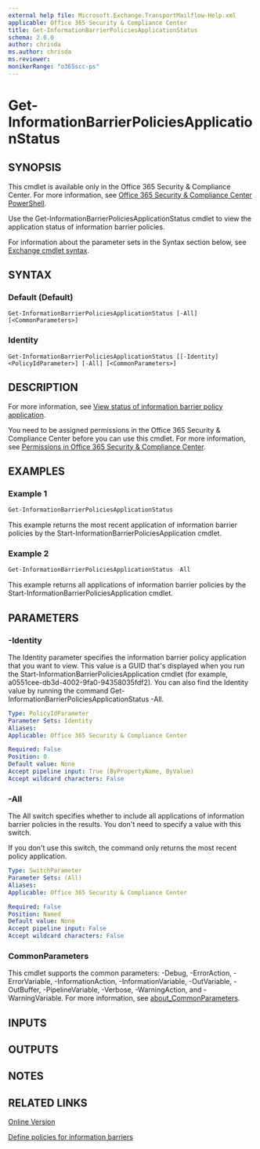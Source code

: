 ```yaml
---
external help file: Microsoft.Exchange.TransportMailflow-Help.xml
applicable: Office 365 Security & Compliance Center
title: Get-InformationBarrierPoliciesApplicationStatus
schema: 2.0.0
author: chrisda
ms.author: chrisda
ms.reviewer:
monikerRange: "o365scc-ps"
---
```


# Get-InformationBarrierPoliciesApplicationStatus

## SYNOPSIS
This cmdlet is available only in the Office 365 Security & Compliance Center. For more information, see [Office 365 Security & Compliance Center PowerShell](https://docs.microsoft.com/powershell/exchange/office-365-scc/office-365-scc-powershell).

Use the Get-InformationBarrierPoliciesApplicationStatus cmdlet to view the application status of information barrier policies.

For information about the parameter sets in the Syntax section below, see [Exchange cmdlet syntax](https://docs.microsoft.com/powershell/exchange/exchange-server/exchange-cmdlet-syntax).

## SYNTAX

### Default (Default)
```
Get-InformationBarrierPoliciesApplicationStatus [-All] [<CommonParameters>]
```

### Identity
```
Get-InformationBarrierPoliciesApplicationStatus [[-Identity] <PolicyIdParameter>] [-All] [<CommonParameters>]
```

## DESCRIPTION
 For more information, see [View status of information barrier policy application](https://docs.microsoft.com/microsoft-365/compliance/information-barriers-policies#view-status-of-user-accounts-segments-policies-or-policy-application).

You need to be assigned permissions in the Office 365 Security & Compliance Center before you can use this cmdlet. For more information, see [Permissions in Office 365 Security & Compliance Center](https://go.microsoft.com/fwlink/p/?LinkId=511920).

## EXAMPLES

### Example 1
```powershell
Get-InformationBarrierPoliciesApplicationStatus
```

This example returns the most recent application of information barrier policies by the Start-InformationBarrierPoliciesApplication cmdlet.

### Example 2
```powershell
Get-InformationBarrierPoliciesApplicationStatus -All
```

This example returns all applications of information barrier policies by the Start-InformationBarrierPoliciesApplication cmdlet.

## PARAMETERS

### -Identity
The Identity parameter specifies the information barrier policy application that you want to view. This value is a GUID that's displayed when you run the Start-InformationBarrierPoliciesApplication cmdlet (for example, a0551cee-db3d-4002-9fa0-94358035fdf2). You can also find the Identity value by running the command Get-InformationBarrierPoliciesApplicationStatus -All.

```yaml
Type: PolicyIdParameter
Parameter Sets: Identity
Aliases:
Applicable: Office 365 Security & Compliance Center

Required: False
Position: 0
Default value: None
Accept pipeline input: True (ByPropertyName, ByValue)
Accept wildcard characters: False
```

### -All
The All switch specifies whether to include all applications of information barrier policies in the results. You don't need to specify a value with this switch.

If you don't use this switch, the command only returns the most recent policy application.

```yaml
Type: SwitchParameter
Parameter Sets: (All)
Aliases:
Applicable: Office 365 Security & Compliance Center

Required: False
Position: Named
Default value: None
Accept pipeline input: False
Accept wildcard characters: False
```

### CommonParameters
This cmdlet supports the common parameters: -Debug, -ErrorAction, -ErrorVariable, -InformationAction, -InformationVariable, -OutVariable, -OutBuffer, -PipelineVariable, -Verbose, -WarningAction, and -WarningVariable. For more information, see [about_CommonParameters](https://go.microsoft.com/fwlink/p/?LinkID=113216).

## INPUTS

###  

## OUTPUTS

###  

## NOTES

## RELATED LINKS

[Online Version](https://docs.microsoft.com/powershell/module/exchange/policy-and-compliance/get-informationbarrierpoliciesapplicationstatus)

[Define policies for information barriers](https://docs.microsoft.com/microsoft-365/compliance/information-barriers-policies)
